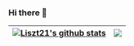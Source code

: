 ### Hi there 👋

<!--
**Liszt21/Liszt21** is a ✨ _special_ ✨ repository because its `README.md` (this file) appears on your GitHub profile.

Here are some ideas to get you started:

- 🔭 I’m currently working on ...
- 🌱 I’m currently learning ...
- 👯 I’m looking to collaborate on ...
- 🤔 I’m looking for help with ...
- 💬 Ask me about ...
- 📫 How to reach me: ...
- 😄 Pronouns: ...
- ⚡ Fun fact: ...
-->


| <a href="https://github.com/Liszt21/github-readme-stats"><img align="center" src="https://github-readme-stats.vercel.app/api?username=Liszt21&show_icons=true&include_all_commits=true&theme=buefy&hide_border=true" alt="Liszt21's github stats" /></a> | <a href="https://github.com/Liszt21/github-readme-stats"><img align="center" src="https://github-readme-stats.vercel.app/api/top-langs/?username=Liszt21&layout=compact&theme=buefy&hide_border=true" /></a> |
| ------------- | ------------- |

<!-- [![Liszt21's github activity graph](https://activity-graph.herokuapp.com/graph?username=Liszt21&theme=dracula)](https://github.com/Liszt21/github-readme-activity-graph)
 -->
